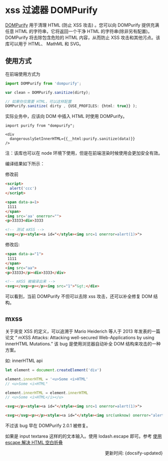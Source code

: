 # xss 过滤器 DOMPurify

[DOMPurify](https://github.com/cure53/DOMPurify) 用于清理 HTML (防止 XSS 攻击) 。您可以向 DOMPurify 提供充满任意 HTML 的字符串，它将返回一个干净 HTML 的字符串(除非另有配置)。DOMPurify 将去除包含危险的 HTML 内容，从而防止 XSS 攻击和其他污点。该库可以用于 HTML、 MathML 和 SVG。

## 使用方式

在前端使用方式为
```ts
import DOMPurify from 'dompurify';

var clean = DOMPurify.sanitize(dirty);

// 如果你仅需要 HTML，可以这样配置
DOMPurify.sanitize( dirty , {USE_PROFILES: {html: true}} );
```

实际业务中，应该向 DOM 中插入 HTML 时使用 DOMPurify。
```tsx
import purify from "dompurify";

<div 
  dangerouslySetInnerHTML={{__html:purify.sanitize(data)}} 
/>
```

注：该库也可以在 node 环境下使用，但是在前端渲染时候使用会更加安全有效。

编译结果如下所示：

修改前
```html
<script>
  alert('ccc')
</script>

<span data-a=1>
 1111
</span>
<img src='aa' onerror="">
<p>33333<div>3333

<!-- 测试 mXSS -->
<svg></p><style><a id="</style><img src=1 onerror=alert(1)>">
```

修改后:
```html
<span data-a="1">
 1111
</span>
<img src="aa">
<p>33333</p><div>3333</div>

<!-- mXSS 被编译出来 -->
<svg></svg><p></p><img src="1">"&gt;</div>
```


可以看到，当前 DOMPurify 不但可以去除 xss 攻击，还可以补全修复 DOM 结构。

## mxss
关于突变 XSS 的定义，可以追溯于 Mario Heiderich 等人于 2013 年发表的一篇论文 “ mXSS Attacks: Attacking well-secured Web-Applications by using innerHTML Mutations.”
该 bug 是使用浏览器自动补全 DOM 结构来攻击的一种方案。

如: innerHTML api
```ts
let element = document.createElement('div')

element.innerHTML = '<u>Some <i>HTML'
// <u>Some <i>HTML"

element.innerHTML = element.innerHTML
// <u>Some <i>HTML</i></u>
```

```html
<svg></p><style><a id="</style><img src=1 onerror=alert(1)>">

<svg></svg><p></p><style><a id="</style><img src(unknow) onerror="alert(1)">">
```

不过该 bug 早在 DOMPurify 2.0.1 被修复。

如果是 input textarea 这样的的文本输入。使用 lodash.escape 即可。参考 [使用 escape 解决 HTML 空白折叠](../UX/escape)

<div style="float: right">更新时间: {docsify-updated}</div>
